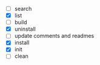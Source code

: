 - [ ] search
- [x] list
- [ ] build
- [x] uninstall
- [ ] update comments and readmes
- [x] install
- [x] init
- [ ] clean
